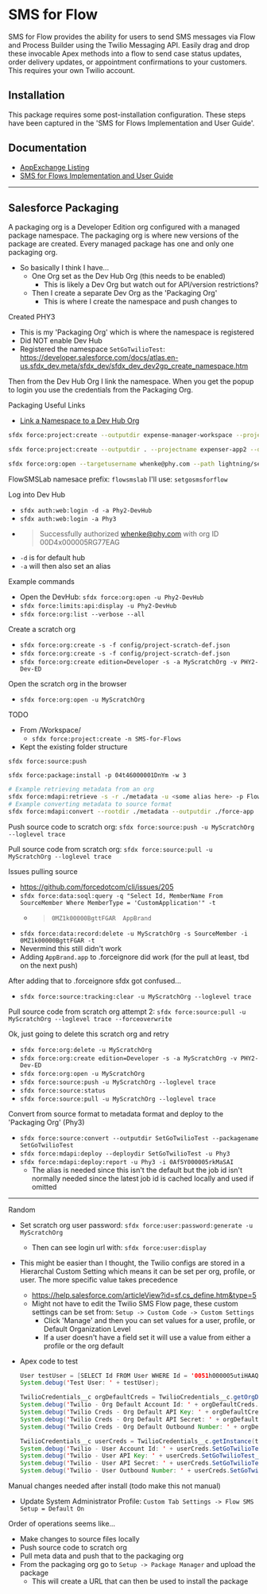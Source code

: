 # SMS for Flow

SMS for Flow provides the ability for users to send SMS messages via Flow and Process Builder using the Twilio Messaging API.  Easily drag and drop these invocable Apex methods into a flow to send case status updates, order delivery updates, or appointment confirmations to your customers. This requires your own Twilio account.

## Installation

This package requires some post-installation configuration. These steps have been captured in the 'SMS for Flows Implementation and User Guide'.

## Documentation

- [AppExchange Listing](https://appexchange.salesforce.com/appxListingDetail?listingId=a0N3A00000FeF9YUAV)
- [SMS for Flows Implementation and User Guide](https://appexchange.salesforce.com/servlet/servlet.FileDownload?file=00P3A00000gAwX0UAK)

---

## Salesforce Packaging

A packaging org is a Developer Edition org configured with a managed package namespace. The packaging org is where new versions of the package are created. Every managed package has one and only one packaging org.

- So basically I think I have...
  - One Org set as the Dev Hub Org (this needs to be enabled)
    - This is likely a Dev Org but watch out for API/version restrictions?
  - Then I create a separate Dev Org as the 'Packaging Org'
    - This is where I create the namespace and push changes to

Created PHY3

- This is my 'Packaging Org' which is where the namespace is registered
- Did NOT enable Dev Hub
- Registered the namespace `SetGoTwilioTest`: <https://developer.salesforce.com/docs/atlas.en-us.sfdx_dev.meta/sfdx_dev/sfdx_dev_dev2gp_create_namespace.htm>

Then from the Dev Hub Org I link the namespace. When you get the popup to login you use the credentials from the Packaging Org.

Packaging Useful Links

- [Link a Namespace to a Dev Hub Org](https://help.salesforce.com/articleView?id=sf.sfdx_dev_reg_namespace.htm)

```bash
sfdx force:project:create --outputdir expense-manager-workspace --projectname expenser-app --defaultpackagedir source-folder

sfdx force:project:create --outputdir . --projectname expenser-app2 --defaultpackagedir source-folder

sfdx force:org:open --targetusername whenke@phy.com --path lightning/setup/Package/home
```

FlowSMSLab namesace prefix: `flowsmslab`
I'll use: `setgosmsforflow`

Log into Dev Hub

- `sfdx auth:web:login -d -a Phy2-DevHub`
- `sfdx auth:web:login -a Phy3`
- > Successfully authorized whenke@phy.com with org ID 00D4x000005RG77EAG
- `-d` is for default hub
- `-a` will then also set an alias

Example commands

- Open the DevHub: `sfdx force:org:open -u Phy2-DevHub`
- `sfdx force:limits:api:display -u Phy2-DevHub`
- `sfdx force:org:list --verbose --all`

Create a scratch org

- `sfdx force:org:create -s -f config/project-scratch-def.json`
- `sfdx force:org:create -s -f config/project-scratch-def.json`
- `sfdx force:org:create edition=Developer -s -a MyScratchOrg -v PHY2-Dev-ED`

Open the scratch org in the browser

- `sfdx force:org:open -u MyScratchOrg`

TODO

- From /Workspace/
  - `sfdx force:project:create -n SMS-for-Flows`
- Kept the existing folder structure

`sfdx force:source:push`

`sfdx force:package:install -p 04t46000001DnYm -w 3`

```bash
# Example retrieving metadata from an org
sfdx force:mdapi:retrieve -s -r ./metadata -u <some alias here> -p FlowSMSLab
# Example converting metadata to source format
sfdx force:mdapi:convert --rootdir ./metadata --outputdir ./force-app
```

Push source code to scratch org: `sfdx force:source:push -u MyScratchOrg --loglevel trace`

Pull source code from scratch org: `sfdx force:source:pull -u MyScratchOrg --loglevel trace`

Issues pulling source

- <https://github.com/forcedotcom/cli/issues/205>
- `sfdx force:data:soql:query -q "Select Id, MemberName From SourceMember Where MemberType = 'CustomApplication'" -t`
  - > `0MZ1k00000BgttFGAR  AppBrand`
- `sfdx force:data:record:delete -u MyScratchOrg -s SourceMember -i 0MZ1k00000BgttFGAR -t`
- Nevermind this still didn't work
- Adding `AppBrand.app` to .forceignore did work (for the pull at least, tbd on the next push)

After adding that to .forceignore sfdx got confused...

- `sfdx force:source:tracking:clear -u MyScratchOrg --loglevel trace`

Pull source code from scratch org attempt 2: `sfdx force:source:pull -u MyScratchOrg --loglevel trace --forceoverwrite`

Ok, just going to delete this scratch org and retry

- `sfdx force:org:delete -u MyScratchOrg`
- `sfdx force:org:create edition=Developer -s -a MyScratchOrg -v PHY2-Dev-ED`
- `sfdx force:org:open -u MyScratchOrg`
- `sfdx force:source:push -u MyScratchOrg --loglevel trace`
- `sfdx force:source:status`
- `sfdx force:source:pull -u MyScratchOrg --loglevel trace`

Convert from source format to metadata format and deploy to the 'Packaging Org' (Phy3)

- `sfdx force:source:convert --outputdir SetGoTwilioTest --packagename SetGoTwilioTest`
- `sfdx force:mdapi:deploy --deploydir SetGoTwilioTest -u Phy3`
- `sfdx force:mdapi:deploy:report -u Phy3 -i 0Af5Y000005rkMaSAI`
  - The alias is needed since this isn't the default but the job id isn't normally needed since the latest job id is cached locally and used if omitted

---

Random

- Set scratch org user password: `sfdx force:user:password:generate -u MyScratchOrg`
  - Then can see login url with: `sfdx force:user:display`
- This might be easier than I thought, the Twilio configs are stored in a Hierarchal Custom Setting which means it can be set per org, profile, or user. The more specific value takes precedence
  - <https://help.salesforce.com/articleView?id=sf.cs_define.htm&type=5>
  - Might not have to edit the Twilio SMS Flow page, these custom settings can be set from: `Setup -> Custom Code -> Custom Settings`
    - Click 'Manage' and then you can set values for a user, profile, or Default Organization Level
    - If a user doesn't have a field set it will use a value from either a profile or the org default
- Apex code to test

  ```java
  User testUser = [SELECT Id FROM User WHERE Id = '0051h000005utiHAAQ'];
  System.debug('Test User: ' + testUser);

  TwilioCredentials__c orgDefaultCreds = TwilioCredentials__c.getOrgDefaults();
  System.debug('Twilio - Org Default Account Id: ' + orgDefaultCreds.SetGoTwilioTest__Account_Id__c);
  System.debug('Twilio Creds - Org Default API Key: ' + orgDefaultCreds.SetGoTwilioTest__API_Key__c);
  System.debug('Twilio Creds - Org Default API Secret: ' + orgDefaultCreds.SetGoTwilioTest__API_Secret__c);
  System.debug('Twilio Creds - Org Default Outbound Number: ' + orgDefaultCreds.SetGoTwilioTest__Outbound_Number__c);

  TwilioCredentials__c userCreds = TwilioCredentials__c.getInstance(testUser.Id);
  System.debug('Twilio - User Account Id: ' + userCreds.SetGoTwilioTest__Account_Id__c);
  System.debug('Twilio - User API Key: ' + userCreds.SetGoTwilioTest__API_Key__c);
  System.debug('Twilio - User API Secret: ' + userCreds.SetGoTwilioTest__API_Secret__c);
  System.debug('Twilio - User Outbound Number: ' + userCreds.SetGoTwilioTest__Outbound_Number__c);
  ```

Manual changes needed after install (todo make this not manual)

- Update System Administrator Profile: `Custom Tab Settings -> Flow SMS Setup = Default On`

Order of operations seems like...

- Make changes to source files locally
- Push source code to scratch org
- Pull meta data and push that to the packaging org
- From the packaging org go to `Setup -> Package Manager` and upload the package
  - This will create a URL that can then be used to install the package
